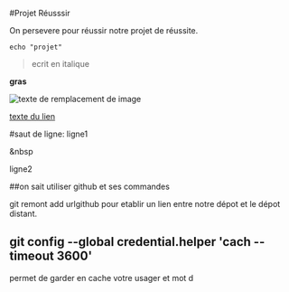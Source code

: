 #Projet Réusssir


On persevere pour réussir notre projet de réussite.


```
echo "projet" 

```


> ecrit en italique

**gras**



![texte de remplacement de image](url)

[texte du lien](url)




#saut de ligne:
ligne1


&nbsp

ligne2



##on sait utiliser github et ses commandes

git remont add urlgithub pour etablir un lien entre notre dépot et le dépot distant.



## git config --global credential.helper 'cach --timeout 3600'
permet de garder en cache votre usager et mot d
